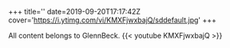 +++
title=''
date=2019-09-20T17:17:42Z
cover='https://i.ytimg.com/vi/KMXFjwxbajQ/sddefault.jpg'
+++

All content belongs to GlennBeck.
{{< youtube KMXFjwxbajQ >}}
